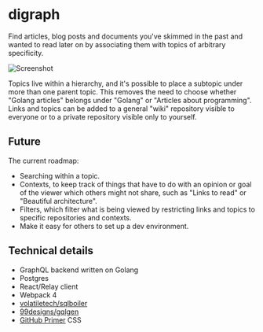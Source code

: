 # digraph
Find articles, blog posts and documents you've skimmed in the past and wanted to read later on by associating them with topics of arbitrary specificity.

![Screenshot](https://user-images.githubusercontent.com/760949/50575106-9fa1d100-0db3-11e9-9fa4-08659c83dde9.png)

Topics live within a hierarchy, and it's possible to place a subtopic under more than one parent topic. This removes the need to choose whether "Golang articles" belongs under "Golang" or "Articles about programming". Links and topics can be added to a general "wiki" repository visible to everyone or to a private repository visible only to yourself.

## Future

The current roadmap:
* Searching within a topic.
* Contexts, to keep track of things that have to do with an opinion or goal of the viewer which others might not share, such as "Links to read" or "Beautiful architecture".
* Filters, which filter what is being viewed by restricting links and topics to specific repositories and contexts.
* Make it easy for others to set up a dev environment.

## Technical details
* GraphQL backend written on Golang
* Postgres
* React/Relay client
* Webpack 4
* [volatiletech/sqlboiler](https://github.com/volatiletech/sqlboiler)
* [99designs/gqlgen](https://github.com/99designs/gqlgen)
* [GitHub Primer](https://styleguide.github.com/primer/) CSS
